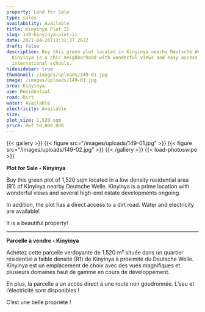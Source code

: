 ```yaml
---
property: Land for Sale
type: sales
availability: Available
title: Kinyinya Plot II
slug: 149-kinyinya-plot-ii
date: 2021-04-26T13:31:37.262Z
draft: false
description: Buy this green plot located in Kinyinya nearby Deutsche Welle.
  Kinyinya is a chic neighborhood with wonderful views and easy access to
  international schools.
hidesidebar: true
thumbnail: /images/uploads/149-01.jpg
image: /images/uploads/149-01.jpg
area: Kinyinya
use: Residential
road: Dirt
water: Available
electricity: Available
size: __
plot_size: 1,520 sqm
price: Rwf 50,000,000
---
```

{{< gallery >}}
{{< figure src="/images/uploads/149-01.jpg" >}}
{{< figure src="/images/uploads/149-02.jpg" >}}
{{< /gallery >}}
{{< load-photoswipe >}}

**Plot for Sale - Kinyinya**

Buy this green plot of 1,520 sqm located in a low density residential area (R1) of Kinyinya nearby Deutsche Welle. Kinyinya is a prime location with wonderful views and several high-end estate developments ongoing.

In addition, the plot has a direct access to a dirt road. Water and electricity are available!

It is a beautiful property!

- - -

**Parcelle à vendre - Kinyinya**

Achetez cette parcelle verdoyante de 1.520 m² située dans un quartier résidentiel à faible densité (R1) de Kinyinya à proximité du Deutsche Welle. Kinyinya est un emplacement de choix avec des vues magnifiques et plusieurs domaines haut de gamme en cours de développement.

En plus, la parcelle a un accès direct à une route non goudronnée. L’eau et l’électricité sont disponibles !

C’est une belle propriété !